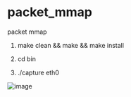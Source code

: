 # packet_mmap
packet mmap

1. make clean && make && make install

2. cd bin

3. ./capture eth0

![image](https://github.com/yanfanc/packet_mmap/blob/master/test.PNG)

